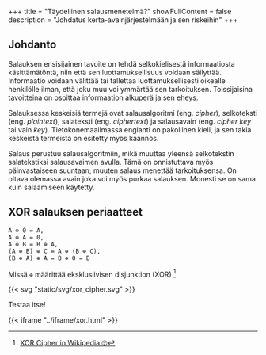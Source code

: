 +++
title = "Täydellinen salausmenetelmä?"
showFullContent = false 
description = "Johdatus kerta-avainjärjestelmään ja sen riskeihin"
+++

## Johdanto

Salauksen ensisijainen tavoite on tehdä selkokielisestä informaatiosta käsittämätöntä, niin että sen luottamuksellisuus voidaan säilyttää.
Informaatio voidaan välittää tai tallettaa luottamuksellisesti oikealle henkilölle ilman, että joku muu voi ymmärtää sen tarkoituksen.
Toissijaisina tavoitteina on osoittaa informaation alkuperä ja sen eheys.


Salauksessa keskeisiä termejä ovat salausalgoritmi (eng. *cipher*),  selkoteksti (eng. *plaintext*), salateksti (eng. *ciphertext*) ja salausavain (eng. *cipher key* tai vain *key*). 
Tietokonemaailmassa englanti on pakollinen kieli, ja sen takia keskeistä termeistä on esitetty myös käännös.

Salaus perustuu salausalgoritmiin, mikä muuttaa yleensä selkotekstin salatekstiksi salausavaimen avulla.
Tämä on onnistuttava myös päinvastaiseen suuntaan; muuten salaus menettää tarkoituksensa.
On oltava olemassa avain joka voi myös purkaa salauksen. Monesti se on sama kuin salaamiseen käytetty.



## XOR salauksen periaatteet


```
A ⊕ 0 = A,
A ⊕ A = 0,
A ⊕ B = B ⊕ A,
(A ⊕ B) ⊕ C = A ⊕ (B ⊕ C),
(B ⊕ A) ⊕ A = B ⊕ 0 = B
```
Missä `⊕` määrittää eksklusiivisen disjunktion (XOR) [^1]

{{< svg "static/svg/xor_cipher.svg" >}}

Testaa itse!

{{< iframe "../iframe/xor.html" >}}


[^1]: [XOR Cipher in Wikipedia 🙄](https://en.wikipedia.org/wiki/XOR_cipher) 